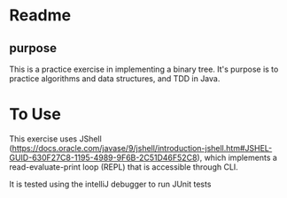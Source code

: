# Readme

## purpose
This is a practice exercise in implementing a binary tree.
It's purpose is to practice algorithms and data structures, and TDD in Java.

# To Use
This exercise uses JShell (https://docs.oracle.com/javase/9/jshell/introduction-jshell.htm#JSHEL-GUID-630F27C8-1195-4989-9F6B-2C51D46F52C8), which implements a read-evaluate-print loop (REPL) that is accessible through CLI. 

It is tested using the intelliJ debugger to run JUnit tests